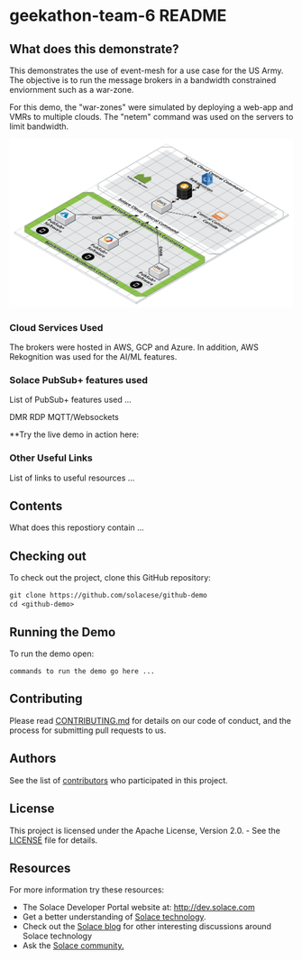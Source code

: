 # geekathon-team-6 README

## What does this demonstrate?
This demonstrates the use of event-mesh for a use case for the US Army. The objective is to run the message brokers in a bandwidth constrained enviornment such as a war-zone. 

For this demo, the "war-zones" were simulated by deploying a web-app and VMRs to multiple clouds. The "netem" command was used on the servers to limit bandwidth.

![](architecture-diagram.png)

### Cloud Services Used
The brokers were hosted in AWS, GCP and Azure. In addition, AWS Rekognition was used for the AI/ML features.

  
### Solace PubSub+ features used
List of PubSub+ features used ...

DMR
RDP
MQTT/Websockets


**Try the live demo in action here:


### Other Useful Links
List of links to useful resources ...


## Contents

What does this repostiory contain ...


## Checking out

To check out the project, clone this GitHub repository:

```
git clone https://github.com/solacese/github-demo
cd <github-demo>
```

## Running the Demo

To run the demo open:

```
commands to run the demo go here ...
```

## Contributing

Please read [CONTRIBUTING.md](CONTRIBUTING.md) for details on our code of conduct, and the process for submitting pull requests to us.

## Authors

See the list of [contributors](https://github.com/solacese/<github-repo>/graphs/contributors) who participated in this project.

## License

This project is licensed under the Apache License, Version 2.0. - See the [LICENSE](LICENSE) file for details.

## Resources

For more information try these resources:

- The Solace Developer Portal website at: http://dev.solace.com
- Get a better understanding of [Solace technology](http://dev.solace.com/tech/).
- Check out the [Solace blog](http://dev.solace.com/blog/) for other interesting discussions around Solace technology
- Ask the [Solace community.](http://dev.solace.com/community/)

